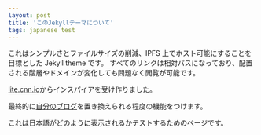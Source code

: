 ```yaml
---
layout: post
title: 'このJekyllテーマについて'
tags: japanese test
---
```


これはシンプルさとファイルサイズの削減、IPFS 上でホスト可能にすることを目標とした Jekyll theme です。
すべてのリンクは相対パスになっており、配置される階層やドメインが変化しても問題なく閲覧が可能です。

[lite.cnn.io](http://lite.cnn.io/en)からインスパイアを受け作りました。

最終的に[自分のブログ](https://kotet.github.io)を置き換えられる程度の機能をつけます。

これは日本語がどのように表示されるかテストするためのページです。
